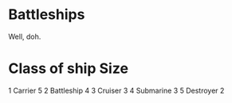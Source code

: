 # Battleships
Well, doh.

#	Class of ship	Size
1	Carrier	5
2	Battleship	4
3	Cruiser	3
4	Submarine	3
5	Destroyer	2

